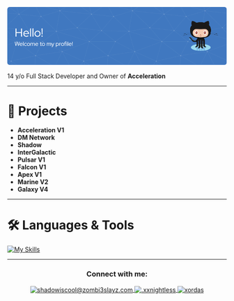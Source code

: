 ![Header](https://raw.githubusercontent.com/mdoryammilwalrus/mdoryammilwalrus/main/header.png)

14 y/o Full Stack Developer and Owner of **Acceleration**

---

# 🚀 Projects

- **Acceleration V1**
 - **DM Network**
  - **Shadow**
  - **InterGalactic**
- **Pulsar V1**
- **Falcon V1**
- **Apex V1**
- **Marine V2**
-  **Galaxy V4**



---

# 🛠️ Languages & Tools

[![My Skills](https://skillicons.dev/icons?i=js,html,css,python,scss,react,replit,vscode,github,discord,bots,gmail,instagram,java)](https://skillicons.dev)

---




<h3 align="center">Connect with me:</h3>
<p align="center">
 <a href="mailto:shadowiscool@zombi3slayz.com" target="blank">
  <img align="center" src="https://media.xordas.me/movie-river/email_icon.svg" alt="shadowiscool@zombi3slayz.com" height="30" width="40" />
 </a>
 <a href="https://discord.com/users/123456789012345678" target="blank">
  <img align="center" src="https://raw.githubusercontent.com/rahuldkjain/github-profile-readme-generator/master/src/images/icons/Social/discord.svg" alt=".xxnightless" height="30" width="40" />
 </a>
 <a href="https://www.youtube.com/@shadowycc" target="blank">
  <img align="center" src="https://raw.githubusercontent.com/rahuldkjain/github-profile-readme-generator/master/src/images/icons/Social/youtube.svg" alt="xordas" height="30" width="40" />
 </a>
</p>

